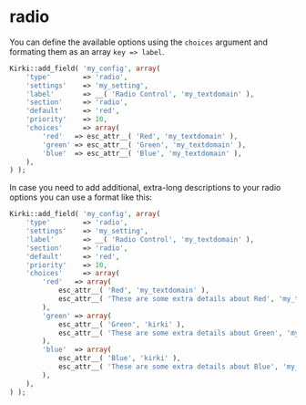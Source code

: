 # radio

You can define the available options using the `choices` argument and formating them as an array `key => label`.

```php
Kirki::add_field( 'my_config', array(
    'type'        => 'radio',
    'settings'    => 'my_setting',
    'label'       => __( 'Radio Control', 'my_textdomain' ),
    'section'     => 'radio',
    'default'     => 'red',
    'priority'    => 10,
    'choices'     => array(
        'red'   => esc_attr__( 'Red', 'my_textdomain' ),
        'green' => esc_attr__( 'Green', 'my_textdomain' ),
        'blue'  => esc_attr__( 'Blue', 'my_textdomain' ),
    ),
) );
```

In case you need to add additional, extra-long descriptions to your radio options you can use a format like this:

```php
Kirki::add_field( 'my_config', array(
    'type'        => 'radio',
    'settings'    => 'my_setting',
    'label'       => __( 'Radio Control', 'my_textdomain' ),
    'section'     => 'radio',
    'default'     => 'red',
    'priority'    => 10,
    'choices'     => array(
        'red'   => array(
            esc_attr__( 'Red', 'my_textdomain' ),
            esc_attr__( 'These are some extra details about Red', 'my_textdomain' ),
        ),
        'green' => array(
            esc_attr__( 'Green', 'kirki' ),
            esc_attr__( 'These are some extra details about Green', 'my_textdomain' ),
        ),
        'blue'  => array(
            esc_attr__( 'Blue', 'kirki' ),
            esc_attr__( 'These are some extra details about Blue', 'my_textdomain' ),
        ),
    ),
) );
```
